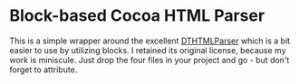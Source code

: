 # Block-based Cocoa HTML Parser

This is a simple wrapper around the excellent [DTHTMLParser][1] which is 
a bit easier to use by utilizing blocks. I retained its original license,
because my work is miniscule. Just drop the four files in your project
and go - but don't forget to attribute.

[1]: https://github.com/Cocoanetics/DTFoundation
